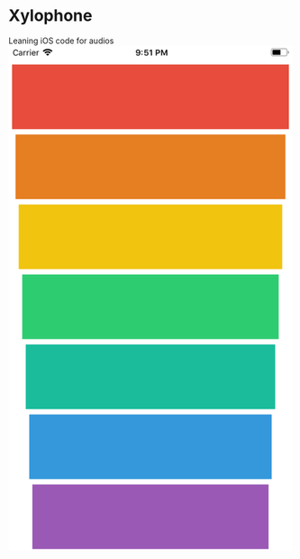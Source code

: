 # Xylophone

Leaning iOS code for audios
![Done](https://github.com/AnkitDroidGit/Xylophone/blob/master/Simulator%20Screen%20Shot%20-%20iPhone%208%20Plus%20-%202018-02-07%20at%2021.51.53.png)
